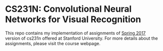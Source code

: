 # CS231N: Convolutional Neural Networks for Visual Recognition

This repo contains my implementation of assignments of [Spring 2017](http://cs231n.stanford.edu/2017/) version of cs231n offered at Stanford University. For more details about the assignments, please visit the course webpage.